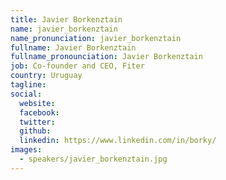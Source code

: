 ```yaml
---
title: Javier Borkenztain
name: javier_borkenztain
name_pronunciation: javier_borkenztain
fullname: Javier Borkenztain
fullname_pronounciation: Javier Borkenztain
job: Co-founder and CEO, Fiter
country: Uruguay
tagline: 
social:
  website: 
  facebook:
  twitter:
  github: 
  linkedin: https://www.linkedin.com/in/borky/
images:
  - speakers/javier_borkenztain.jpg
---
```

